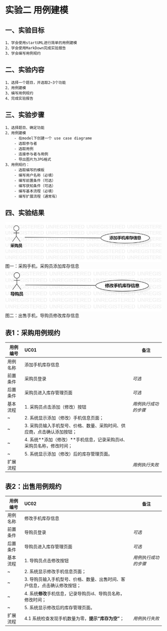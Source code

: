 # 实验二 用例建模

## 一、实验目标
	1、学会使用startUML进行简单的用例建模
	2、学会使用MarkDown完成实验报告
	3、学会编写用例规约
## 二、实验内容
	1、选择一个题目，并选取2~3个功能
	2、用例建模
	3、编写用例规约
	4、完成实验报告
## 三、实验步骤
	1、选择题目、确定功能
	2、用例建模
		- 在model下创建一个 use case diagrame
		- 选取参与者
		- 选取用例
		- 连接参与者与用例
		- 导出图片为JPG格式
	3、用例规约：
		- 选取编写的模板
		- 编写用户名称（必填）
		- 编写前置条件（可选）
		- 编写获知条件（可选）
		- 编写基本流程（必填）
		- 编写扩展流程（通常有）
## 四、实验结果
	
![手机进销存系统](./Lb2_采购手机.jpg)  
图一：采购手机，采购员添加库存信息
![手机进销存系统](./Lb2_出售手机.jpg)  
图二：出售手机，导购员修改库存信息

## 表1：采购用例规约  

用例编号  | UC01 | 备注  
-|:-|-  
用例名称  | 添加手机库存信息  |   
前置条件  | 采购员登录    | *可选*   
后置条件  | 采购员进入库存管理页面     | *可选*   
基本流程  | 1. 采购员点击添加（修改）按钮  |*用例执行成功的步骤*    
~| 2. 系统显示添加（修改）手机信息页面；  |   
~| 3. 采购员输入手机型号、价格、数量、采购时间、供应商，点击确认添加按钮；  |   
~| 4. 系统**添加（修改）**手机信息，记录采购员id、采购员名称，修改时间；  |   
~| 5. 系统显示添加（修改）后的库存管理页面。  |  
扩展流程  |  |*用例执行失败*    

## 表2：出售用例规约  

用例编号  | UC02 | 备注  
-|:-|-  
用例名称  | 修改手机库存信息  |   
前置条件  | 导购员登录    | *可选*   
后置条件  | 导购员进入库存管理页面     | *可选*   
基本流程  | 1. 导购员点击修改按钮  |*用例执行成功的步骤*    
~| 2. 系统显示修改手机信息页面；  |   
~| 3. 导购员输入手机型号、价格、数量、出售时间、客户信息，点击确认修改按钮；  |   
~| 4. 系统**修改**手机信息，记录导购员id、导购员名称，修改时间；  |   
~| 5. 系统显示修改后的库存管理页面。  |  
扩展流程  | 4.1 系统检查发现手机数量为零，**提示“库存为空”**；  |*用例执行失败*    
